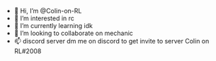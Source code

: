 - 👋 Hi, I’m @Colin-on-RL
- 👀 I’m interested in rc 
- 🌱 I’m currently learning idk
- 💞️ I’m looking to collaborate on mechanic
- 📫 discord server dm me on discord to get invite to server Colin on RL#2008

<!---
Colin-on-RL/Colin-on-RL is a ✨ special ✨ repository because its `README.md` (this file) appears on your GitHub profile.
You can click the Preview link to take a look at your changes.
--->

